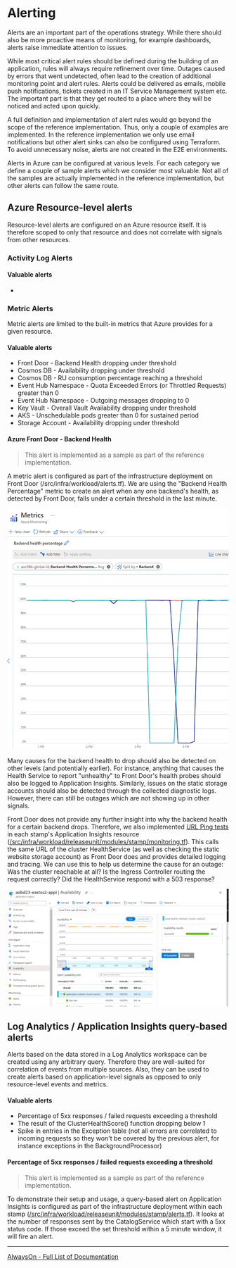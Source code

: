 # Alerting

Alerts are an important part of the operations strategy. While there should also be more proactive means of monitoring, for example dashboards, alerts raise immediate attention to issues.

While most critical alert rules should be defined during the building of an application, rules will always require refinement over time. Outages caused by errors that went undetected, often lead to the creation of additional monitoring point and alert rules.
Alerts could be delivered as emails, mobile push notifications, tickets created in an IT Service Management system etc. The important part is that they get routed to a place where they will be noticed and acted upon quickly.

A full definition and implementation of alert rules would go beyond the scope of the reference implementation. Thus, only a couple of examples are implemented. In the reference implementation we only use email notifications but other alert sinks can also be configured using Terraform. To avoid unnecessary noise, alerts are not created in the E2E environments.

Alerts in Azure can be configured at various levels. For each category we define a couple of sample alerts which we consider most valuable. Not all of the samples are actually implemented in the reference implementation, but other alerts can follow the same route.

## Azure Resource-level alerts

Resource-level alerts are configured on an Azure resource itself. It is therefore scoped to only that resource and does not correlate with signals from other resources.

### Activity Log Alerts

#### Valuable alerts

-

### Metric Alerts

Metric alerts are limited to the built-in metrics that Azure provides for a given resource.

#### Valuable alerts

- Front Door - Backend Health dropping under threshold
- Cosmos DB - Availability dropping under threshold
- Cosmos DB - RU consumption percentage reaching a threshold
- Event Hub Namespace - Quota Exceeded Errors (or Throttled Requests) greater than 0
- Event Hub Namespace - Outgoing messages dropping to 0
- Key Vault - Overall Vault Availability dropping under threshold
- AKS - Unschedulable pods greater than 0 for sustained period
- Storage Account - Availability dropping under threshold

#### Azure Front Door - Backend Health

> This alert is implemented as a sample as part of the reference implementation.

A metric alert is configured as part of the infrastructure deployment on Front Door (/src/infra/workload/alerts.tf). We are using the "Backend Health Percentage" metric to create an alert when any one backend's health, as detected by Front Door, falls under a certain threshold in the last minute.

![Backend Health Metric](/docs/media/monitoring-fd-backend-health.png)

Many causes for the backend health to drop should also be detected on other levels (and potentially earlier). For instance, anything that causes the Health Service to report "unhealthy" to Front Door's health probes should also be logged to Application Insights. Similarly, issues on the static storage accounts should also be detected through the collected diagnostic logs. However, there can still be outages which are not showing up in other signals.

Front Door does not provide any further insight into why the backend health for a certain backend drops. Therefore, we also implemented [URL Ping tests](https://docs.microsoft.com/azure/azure-monitor/app/monitor-web-app-availability) in each stamp's Application Insights resource ([/src/infra/workload/releaseunit/modules/stamp/monitoring.tf](/src/infra/workload/releaseunit/modules/stamp/monitoring.tf)). This calls the same URL of the cluster HealthService (as well as checking the static website storage account) as Front Door does and provides detailed logging and tracing. We can use this to help us determine the cause for an outage: Was the cluster reachable at all? Is the Ingress Controller routing the request correctly? Did the HealthService respond with a 503 response?

![Application Insights URL Ping test](/docs/media/monitoring-appi-url-pingtest.png)

## Log Analytics / Application Insights query-based alerts

Alerts based on the data stored in a Log Analytics workspace can be created using any arbitrary query. Therefore they are well-suited for correlation of events from multiple sources. Also, they can be used to create alerts based on application-level signals as opposed to only resource-level events and metrics.

#### Valuable alerts

- Percentage of 5xx responses / failed requests exceeding a threshold
- The result of the ClusterHealthScore() function dropping below 1
- Spike in entries in the Exception table (not all errors are correlated to incoming requests so they won't be covered by the previous alert, for instance exceptions in the BackgroundProcessor)

#### Percentage of 5xx responses / failed requests exceeding a threshold

> This alert is implemented as a sample as part of the reference implementation.

To demonstrate their setup and usage, a query-based alert on Application Insights is configured as part of the infrastructure deployment within each stamp ([/src/infra/workload/releaseunit/modules/stamp/alerts.tf](/src/infra/workload/releaseunit/modules/stamp/alerts.tf)). It looks at the number of responses sent by the CatalogService which start with a 5xx status code. If those exceed the set threshold within a 5 minute window, it will fire an alert.

---
[AlwaysOn - Full List of Documentation](/docs/README.md)